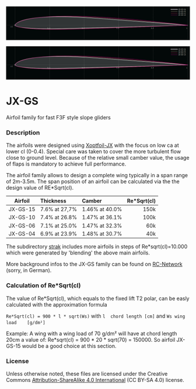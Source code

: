 
<!-- PROJECT LOGO -->
![JX-GS family](images/JX-GS_family.png)
<br />
<p align="center">
  <a href="https://github.com/jxjo/Airfoils/JX-GS">
    <img src="images/JX-GS_family.png" alt="Logo"  >
  </a>
</p>

# JX-GS
Airfoil family for fast F3F style slope gliders

### Description

The airfoils were designed using [Xoptfoil-JX](https://github.com/jxjo/Xoptfoil-JX/) with the focus on low ca at lower cl (0-0.4).
Special care was taken to cover the more turbulent flow close to ground level.
Because of the relative small camber value, the usage of flaps is mandatory to achieve full performance.

The airfoil family allows to design a complete wing typically in a span range of 2m-3.5m. The span position of an airfoil can be calculated via the the design value of RE*Sqrt(cl).

| Airfoil      | Thickness      | Camber         | Re*Sqrt(cl) |
| :---:        |     :---       |   :---         |  ---:       |
| JX-GS-15     | 7.6% at 27,7%  | 1.46% at 40.0% |  150k       |
| JX-GS-10     | 7.4% at 26.8%  | 1.47% at 36.1% |  100k       |
| JX-GS-06     | 7.1% at 25.0%  | 1.47% at 32.3% |   60k       |
| JX-GS-04     | 6.9% at 23.9%  | 1.48% at 30.7% |   40k       |

The subdirectory [strak](strak/) includes more airfoils in steps of Re*sqrt(cl)=10.000 which were generated by 'blending' the above main airfoils.  

More background infos to the JX-GS family can be found on [RC-Network](https://www.rc-network.de/threads/entwicklung-eines-f3f-profils.787618/post-11919778) (sorry, in German).

### Calculation of Re*Sqrt(cl)
The value of Re*Sqrt(cl), which equals to the fixed lift T2 polar, can be easly calculated with the approximation formula

`Re*Sqrt(cl) = 900 * l * sqrt(Ws)` with `l  chord length [cm]` and `Ws wing load    [g/dm²]`

Example: 
A wing with a wing load of 70 g/dm² will have at chord length 20cm a value of:
Re*sqrt(cl) = 900 * 20 * sqrt(70) = 150000.
So airfoil JX-GS-15 would be a good choice at this section.  

### License
Unless otherwise noted, these files are licensed under the Creative Commons [Attribution-ShareAlike 4.0 International](https://creativecommons.org/licenses/by-sa/4.0/) (CC BY-SA 4.0) license.



